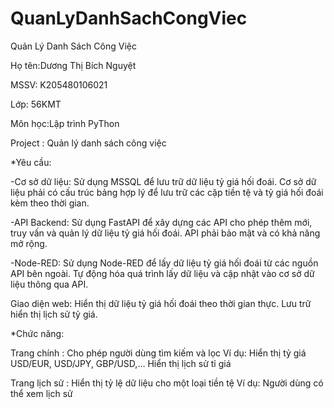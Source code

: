 # QuanLyDanhSachCongViec

Quản Lý Danh Sách Công Việc

Họ tên:Dương Thị Bích Nguyệt

MSSV: K205480106021

Lớp: 56KMT

Môn học:Lập trình PyThon


Project : Quản lý danh sách công việc


*Yêu cầu: 

-Cơ sở dữ liệu:
Sử dụng MSSQL để lưu trữ dữ liệu tỷ giá hối đoái.
Cơ sở dữ liệu phải có cấu trúc bảng hợp lý để lưu trữ các cặp tiền tệ và tỷ giá hối đoái kèm theo thời gian.

-API Backend:
Sử dụng FastAPI để xây dựng các API cho phép thêm mới, truy vấn và quản lý dữ liệu tỷ giá hối đoái.
API phải bảo mật và có khả năng mở rộng.

-Node-RED:
Sử dụng Node-RED để lấy dữ liệu tỷ giá hối đoái từ các nguồn API bên ngoài.
Tự động hóa quá trình lấy dữ liệu và cập nhật vào cơ sở dữ liệu thông qua API.

Giao diện web:
Hiển thị dữ liệu tỷ giá hối đoái theo thời gian thực.
Lưu trữ hiển thị lịch sử tỷ giá.

*Chức năng:

Trang chính :
Cho phép người dùng tìm kiếm và lọc
Ví dụ: Hiển thị tỷ giá USD/EUR, USD/JPY, GBP/USD,...
Hiển thị lịch sử tỉ giá

Trang lịch sử :
Hiển thị tỷ lệ dữ liệu cho một loại tiền tệ
Ví dụ: Người dùng có thể xem lịch sử






